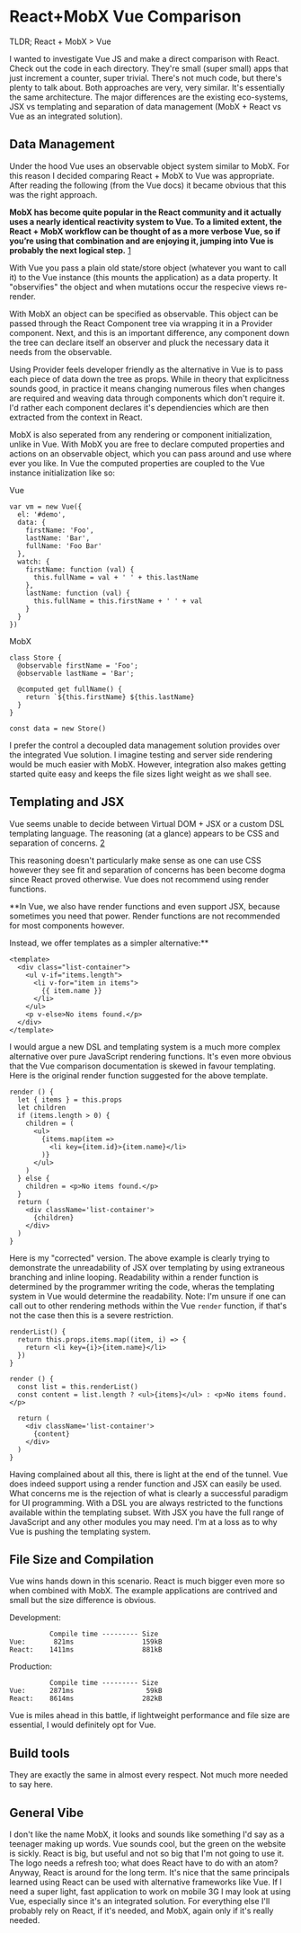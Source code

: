 # React+MobX Vue Comparison

TLDR; React + MobX > Vue

I wanted to investigate Vue JS and make a direct comparison with React. Check out the code in each directory. They're small (super small) apps that just increment a counter, super trivial. There's not much code, but there's plenty to talk about. Both approaches are very, very similar. It's essentially the same architecture. The major differences are the existing eco-systems, JSX vs templating and separation of data management (MobX + React vs Vue as an integrated solution).

## Data Management

Under the hood Vue uses an observable object system similar to MobX. For this reason I decided comparing React + MobX to Vue was appropriate. After reading the following (from the Vue docs) it became obvious that this was the right approach.

**MobX has become quite popular in the React community and it actually uses a nearly identical reactivity system to Vue. To a limited extent, the React + MobX workflow can be thought of as a more verbose Vue, so if you’re using that combination and are enjoying it, jumping into Vue is probably the next logical step.** [1](https://vuejs.org/guide/comparison.html#With-MobX)

With Vue you pass a plain old state/store object (whatever you want to call it) to the Vue instance (this mounts the application) as a data property. It "observifies" the object and when mutations occur the respecive views re-render.

With MobX an object can be specified as observable. This object can be passed through the React Component tree via wrapping it in a Provider component. Next, and this is an important difference, any component down the tree can declare itself an observer and pluck the necessary data it needs from the observable.

Using Provider feels developer friendly as the alternative in Vue is to pass each piece of data down the tree as props. While in theory that explicitness sounds good, in practice it means changing numerous files when changes are required and weaving data through components which don't require it. I'd rather each component declares it's dependiencies which are then extracted from the context in React.

MobX is also seperated from any rendering or component initialization, unlike in Vue. With MobX you are free to declare computed properties and actions on an observable object, which you can pass around and use where ever you like. In Vue the computed properties are coupled to the Vue instance initialization like so:

Vue
```
var vm = new Vue({
  el: '#demo',
  data: {
    firstName: 'Foo',
    lastName: 'Bar',
    fullName: 'Foo Bar'
  },
  watch: {
    firstName: function (val) {
      this.fullName = val + ' ' + this.lastName
    },
    lastName: function (val) {
      this.fullName = this.firstName + ' ' + val
    }
  }
})
```

MobX
```
class Store {
  @observable firstName = 'Foo';
  @observable lastName = 'Bar';

  @computed get fullName() {
    return `${this.firstName} ${this.lastName}
  }
}

const data = new Store()
```

I prefer the control a decoupled data management solution provides over the integrated Vue solution. I imagine testing and server side rendering would be much easier with MobX. However, integration also makes getting started quite easy and keeps the file sizes light weight as we shall see.

## Templating and JSX

Vue seems unable to decide between Virtual DOM + JSX or a custom DSL templating language. The reasoning (at a glance) appears to be CSS and separation of concerns. [2](https://vuejs.org/guide/comparison.html#HTML-amp-CSS)

This reasoning doesn't particularly make sense as one can use CSS however they see fit and separation of concerns has been become dogma since React proved otherwise. Vue does not recommend using render functions.

**In Vue, we also have render functions and even support JSX, because sometimes you need that power. Render functions are not recommended for most components however.

Instead, we offer templates as a simpler alternative:**

```
<template>
  <div class="list-container">
    <ul v-if="items.length">
      <li v-for="item in items">
        {{ item.name }}
      </li>
    </ul>
    <p v-else>No items found.</p>
  </div>
</template>
```

I would argue a new DSL and templating system is a much more complex alternative over pure JavaScript rendering functions. It's even more obvious that the Vue comparison documentation is skewed in favour templating. Here is the original render function suggested for the above template.

```
render () {
  let { items } = this.props
  let children
  if (items.length > 0) {
    children = (
      <ul>
        {items.map(item =>
          <li key={item.id}>{item.name}</li>
        )}
      </ul>
    )
  } else {
    children = <p>No items found.</p>
  }
  return (
    <div className='list-container'>
      {children}
    </div>
  )
}
```

Here is my "corrected" version. The above example is clearly trying to demonstrate the unreadability of JSX over templating by using extraneous branching and inline looping. Readability within a render function is determined by the programmer writing the code, wheras the templating system in Vue would determine the readability. Note: I'm unsure if one can call out to other rendering methods within the Vue `render` function, if that's not the case then this is a severe restriction.

```
renderList() {
  return this.props.items.map((item, i) => {
    return <li key={i}>{item.name}</li>
  })
}

render () {
  const list = this.renderList()
  const content = list.length ? <ul>{items}</ul> : <p>No items found.</p>

  return (
    <div className='list-container'>
      {content}
    </div>
  )
}
```

Having complained about all this, there is light at the end of the tunnel. Vue does indeed support using a render function and JSX can easily be used. What concerns me is the rejection of what is clearly a successful paradigm for UI programming. With a DSL you are always restricted to the functions available within the templating subset. With JSX you have the full range of JavaScript and any other modules you may need. I'm at a loss as to why Vue is pushing the templating system.

## File Size and Compilation

Vue wins hands down in this scenario. React is much bigger even more so when combined with MobX. The example applications are contrived and small but the size difference is obvious.

Development:
```
          Compile time --------- Size
Vue:       821ms                 159kB
React:    1411ms                 881kB
```

Production:
```
          Compile time --------- Size
Vue:      2871ms                  59kB
React:    8614ms                 282kB
```

Vue is miles ahead in this battle, if lightweight performance and file size are essential, I would definitely opt for Vue.

## Build tools

They are exactly the same in almost every respect. Not much more needed to say here.

## General Vibe

I don't like the name MobX, it looks and sounds like something I'd say as a teenager making up words. Vue sounds cool, but the green on the website is sickly. React is big, but useful and not so big that I'm not going to use it. The logo needs a refresh too; what does React have to do with an atom? Anyway, React is around for the long term. It's nice that the same principals learned using React can be used with alternative frameworks like Vue. If I need a super light, fast application to work on mobile 3G I may look at using Vue, especially since it's an integrated solution. For everything else I'll probably rely on React, if it's needed, and MobX, again only if it's really needed.
